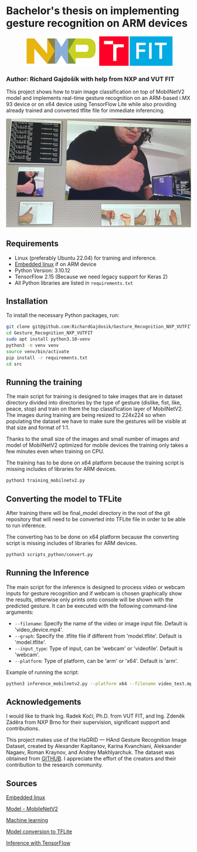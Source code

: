 # Bachelor's thesis on implementing gesture recognition on ARM devices
<p align="middle">
<img title="NXP" alt="" src="readme_images/2560px-NXP-Logo.svg.png" width="200">
<img title="VUT FIT" alt="" src="readme_images/vut_fit_logo.png"width="200">
</p>

### Author: Richard Gajdošík with help from NXP and VUT FIT

This project shows how to train image classification on top of MobilNetV2 model and implements real-time gesture recognition on an ARM-based i.MX 93 device or on x64 device using TensorFlow Lite while also providing already trained and converted tflite file for immediate inferencing.

<img title="Me gesturing" alt="" src="readme_images/me_gesturing.png">

## Requirements

- Linux (preferably Ubuntu 22.04) for training and inference.
- [Embedded linux](https://www.nxp.com/design/design-center/software/embedded-software/i-mx-software/embedded-linux-for-i-mx-applications-processors:IMXLINUX) if on ARM device 
- Python Version: 3.10.12
- TensorFlow 2.15 (Because we need legacy support for Keras 2)
- All Python libraries are listed in `requirements.txt`

## Installation

To install the necessary Python packages, run:

```bash
git clone git@github.com:RichardGajdosik/Gesture_Recognition_NXP_VUTFIT.git
cd Gesture_Recognition_NXP_VUTFIT
sudo apt install python3.10-venv
python3 -m venv venv
source venv/bin/activate
pip install -r requirements.txt
cd src
```
## Running the training

The main script for training is designed to take images that are in dataset directory divided into directories by the type of gesture (dislike, fist, like, peace, stop) and train on them the top classification layer of MobilNetV2. The images during training are being resized to 224x224 so when populating the dataset we have to make sure the gestures will be visible at that size and format of 1:1.

Thanks to the small size of the images and small number of images and model of MobilNetV2 optimized for mobile devices the training only takes a few minutes even when training on CPU.

The training has to be done on x64 platform because the training script is missing includes of libraries for ARM devices.

```bash
python3 training_mobilnetv2.py
```

## Converting the model to TFLite

After training there will be final_model directory in the root of the git repository that will need to be converted into TFLite file in order to be able to run inference.

The converting has to be done on x64 platform because the converting script is missing includes of libraries for ARM devices.


```bash
python3 scripts_python/convert.py
```

## Running the Inference

The main script for the inference is designed to process video or webcam inputs for gesture recognition and if webcam is chosen graphically show the results, otherwise only prints onto console will be shown with the predicted gesture. It can be executed with the following command-line arguments:

- `--filename`: Specify the name of the video or image input file. Default is 'video_device.mp4'.
- `--graph`: Specify the .tflite file if different from 'model.tflite'. Default is 'model.tflite'.
- `--input_type`: Type of input, can be 'webcam' or 'videofile'. Default is 'webcam'.
- `--platform`: Type of platform, can be 'arm' or 'x64'. Default is 'arm'.

Example of running the script:

```bash
python3 inference_mobilnetv2.py --platform x64 --filename video_test.mp4 --input_type videofile --graph model_float32epoch20_mobilnetv2_100_per_gesture.tflite
```

## Acknowledgements
I would like to thank Ing. Radek Kočí, Ph.D. from VUT FIT, and Ing. Zdeněk Záděra from NXP Brno for their supervision, significant support and contributions.


This project makes use of the HaGRID — HAnd Gesture Recognition Image Dataset, created by Alexander Kapitanov, Karina Kvanchiani, Aleksander Nagaev, Roman Kraynov, and Andrey Makhlyarchuk. The dataset was obtained from [GITHUB](https://github.com/hukenovs/hagrid). I appreciate the effort of the creators and their contribution to the research community.

## Sources

[Embedded linux](https://www.nxp.com/docs/en/user-guide/IMX_LINUX_USERS_GUIDE.pdf)

[Model - MobileNetV2](https://www.tensorflow.org/api_docs/python/tf/keras/applications/mobilenet_v2/MobileNetV2)

[Machine learning](https://www.nxp.com/docs/en/user-guide/IMX-MACHINE-LEARNING-UG.pdf)

[Model conversion to TFLite](https://www.tensorflow.org/lite/models/convert)

[Inference with TensorFlow](https://www.tensorflow.org/lite/guide/inference)
